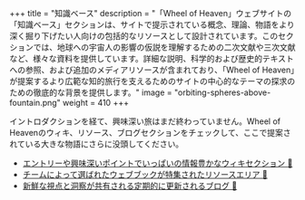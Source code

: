 +++
title = "知識ベース"
description = "「Wheel of Heaven」ウェブサイトの「知識ベース」セクションは、サイトで提示されている概念、理論、物語をより深く掘り下げたい人向けの包括的なリソースとして設計されています。このセクションでは、地球への宇宙人の影響の仮説を理解するための二次文献や三次文献など、様々な資料を提供しています。詳細な説明、科学的および歴史的テキストへの参照、および追加のメディアリソースが含まれており、「Wheel of Heaven」が提案するより広範な知的旅行を支えるためのサイトの中心的なテーマの探求のための徹底的な背景を提供します。"
image = "orbiting-spheres-above-fountain.png"
weight = 410
+++

イントロダクションを経て、興味深い旅はまだ終わっていません。Wheel of Heavenのウィキ、リソース、ブログセクションをチェックして、ここで提案されている大きな物語にさらに没頭してください。

- [エントリーや興味深いポイントでいっぱいの情報豊かなウィキセクション 🔗](../../../wiki/)
- [チームによって選ばれたウェブブックが特集されたリソースエリア 🔗](../../../library/)
- [新鮮な視点と洞察が共有される定期的に更新されるブログ 🔗](../../../articles/)